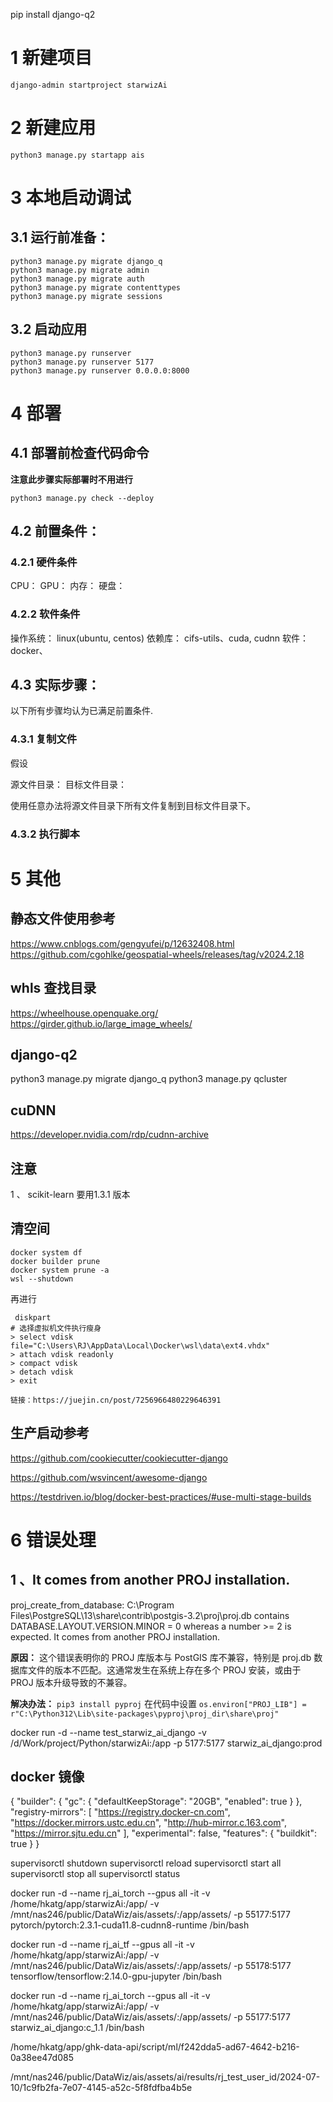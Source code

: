 pip install django-q2


# 1 新建项目
```
django-admin startproject starwizAi
```

# 2 新建应用
```
python3 manage.py startapp ais
```

# 3 本地启动调试

## 3.1 运行前准备：
```
python3 manage.py migrate django_q
python3 manage.py migrate admin
python3 manage.py migrate auth
python3 manage.py migrate contenttypes
python3 manage.py migrate sessions
```

## 3.2 启动应用

```
python3 manage.py runserver
python3 manage.py runserver 5177
python3 manage.py runserver 0.0.0.0:8000
```

# 4 部署
## 4.1 部署前检查代码命令 

**注意此步骤实际部署时不用进行**
```
python3 manage.py check --deploy
```

## 4.2 前置条件：

### 4.2.1 硬件条件
CPU：
GPU：
内存：
硬盘：


### 4.2.2 软件条件

操作系统： linux(ubuntu, centos)
依赖库： cifs-utils、cuda, cudnn
软件： docker、

## 4.3 实际步骤：

以下所有步骤均认为已满足前置条件.

### 4.3.1 复制文件
假设

源文件目录：
目标文件目录：

使用任意办法将源文件目录下所有文件复制到目标文件目录下。

### 4.3.2 执行脚本



# 5 其他
## 静态文件使用参考
https://www.cnblogs.com/gengyufei/p/12632408.html
https://github.com/cgohlke/geospatial-wheels/releases/tag/v2024.2.18

## whls 查找目录 
https://wheelhouse.openquake.org/
https://girder.github.io/large_image_wheels/

## django-q2
python3 manage.py migrate django_q
python3 manage.py qcluster

## cuDNN 
https://developer.nvidia.com/rdp/cudnn-archive


## 注意 
1  、 scikit-learn  要用1.3.1 版本

## 清空间
```
docker system df
docker builder prune
docker system prune -a
wsl --shutdown
```

再进行

```
 diskpart
# 选择虚拟机文件执行瘦身
> select vdisk file="C:\Users\RJ\AppData\Local\Docker\wsl\data\ext4.vhdx"
> attach vdisk readonly
> compact vdisk
> detach vdisk
> exit

链接：https://juejin.cn/post/7256966480229646391

```

## 生产启动参考 
https://github.com/cookiecutter/cookiecutter-django

https://github.com/wsvincent/awesome-django

https://testdriven.io/blog/docker-best-practices/#use-multi-stage-builds


# 6 错误处理
## 1 、It comes from another PROJ installation.

proj_create_from_database: C:\Program Files\PostgreSQL\13\share\contrib\postgis-3.2\proj\proj.db contains DATABASE.LAYOUT.VERSION.MINOR = 0 whereas a number >= 2 is expected. It comes from another PROJ installation.

**原因：**
这个错误表明你的 PROJ 库版本与 PostGIS 库不兼容，特别是 proj.db 数据库文件的版本不匹配。这通常发生在系统上存在多个 PROJ 安装，或由于 PROJ 版本升级导致的不兼容。

**解决办法：** 
`pip3 install pyproj`
在代码中设置
`os.environ["PROJ_LIB"] = r"C:\Python312\Lib\site-packages\pyproj\proj_dir\share\proj"`

docker run -d --name test_starwiz_ai_django -v /d/Work/project/Python/starwizAi:/app -p 5177:5177  starwiz_ai_django:prod

## docker 镜像
{
  "builder": {
    "gc": {
      "defaultKeepStorage": "20GB",
      "enabled": true
    }
  },
  "registry-mirrors": [
    "https://registry.docker-cn.com",
    "https://docker.mirrors.ustc.edu.cn",
    "http://hub-mirror.c.163.com",
    "https://mirror.sjtu.edu.cn"
  ],
  "experimental": false,
  "features": {
    "buildkit": true
  }
}

supervisorctl shutdown
supervisorctl reload
supervisorctl start all
supervisorctl stop all
supervisorctl status

docker run -d --name rj_ai_torch --gpus all -it -v /home/hkatg/app/starwizAi:/app/ -v /mnt/nas246/public/DataWiz/ais/assets/:/app/assets/ -p 55177:5177  pytorch/pytorch:2.3.1-cuda11.8-cudnn8-runtime /bin/bash

docker run -d --name rj_ai_tf --gpus all -it -v /home/hkatg/app/starwizAi:/app/ -v /mnt/nas246/public/DataWiz/ais/assets/:/app/assets/ -p 55178:5177  tensorflow/tensorflow:2.14.0-gpu-jupyter  /bin/bash

docker run -d --name rj_ai_torch --gpus all -it -v /home/hkatg/app/starwizAi:/app/ -v /mnt/nas246/public/DataWiz/ais/assets/:/app/assets/ -p 55177:5177  starwiz_ai_django:c_1.1 /bin/bash

/home/hkatg/app/ghk-data-api/script/ml/f242dda5-ad67-4642-b216-0a38ee47d085

/mnt/nas246/public/DataWiz/ais/assets/ai/results/rj_test_user_id/2024-07-10/1c9fb2fa-7e07-4145-a52c-5f8fdfba4b5e